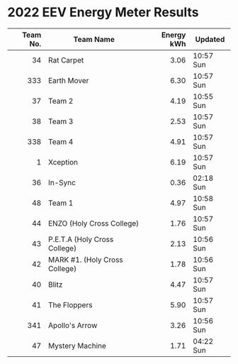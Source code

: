 # 2022 EEV Energy Meter Results
|Team No.|Team Name|Energy kWh|Updated|
|---:|---|---:|---|
|34|Rat Carpet|3.06|10:57 Sun|
|333|Earth Mover|6.30|10:57 Sun|
|37|Team 2|4.19|10:55 Sun|
|38|Team 3|2.53|10:57 Sun|
|338|Team 4|4.91|10:57 Sun|
|1|Xception|6.19|10:57 Sun|
|36|In-Sync|0.36|02:18 Sun|
|48|Team 1|4.97|10:58 Sun|
|44|ENZO (Holy Cross College)|1.76|10:57 Sun|
|43|P.E.T.A (Holy Cross College)|2.13|10:56 Sun|
|42|MARK #1. (Holy Cross College)|1.78|10:56 Sun|
|40|Blitz|4.47|10:57 Sun|
|41|The Floppers|5.90|10:57 Sun|
|341|Apollo's Arrow|3.26|10:56 Sun|
|47|Mystery Machine|1.71|04:22 Sun|
